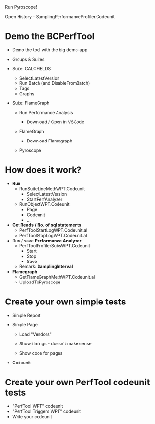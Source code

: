 Run Pyroscope!

Open History - SamplingPerformanceProfiler.Codeunit



# Demo the BCPerfTool 

- Demo the tool with the big demo-app
- Groups & Suites
- Suite: CALCFIELDS
  - SelectLatestVersion
  - Run Batch (and DisableFromBatch)
  - Tags
  - Graphs

- Suite: FlameGraph
  - Run Performance Analysis
    - Download / Open in VSCode

  - FlameGraph
    - Download Flamegraph

  - Pyroscope


# How does it work?

- **Run**
  - RunSuiteLineMethWPT.Codeunit
    - SelectLatestVersion
    - StartPerfAnalyzer
  - RunObjectWPT.Codeunit
    - Page
    - Codeunit
    - ...
- **Get Reads / No. of sql statements**
  - PerfToolStartLogWPT.Codeunit.al
  - PerfToolStopLogWPT.Codeunit.al
- Run / save **Performance Analyzer**
  - PerfToolProfilerSubsWPT.Codeunit
    - Start
    - Stop
    - Save
  - Remark: **SamplingInterval**
- **Flamegraph**
  - GetFlameGraphMethWPT.Codeunit.al
  - UploadToPyroscope

# Create your own simple tests

- Simple Report

- Simple Page

    - Load "Vendors"

    - Show timings - doesn't make sense

    - Show code for pages

- Codeunit

# Create your own PerfTool codeunit tests

  - "PerfTool WPT" codeunit
  - "PerfTool Triggers WPT" codeunit
  - Write your codeunit

